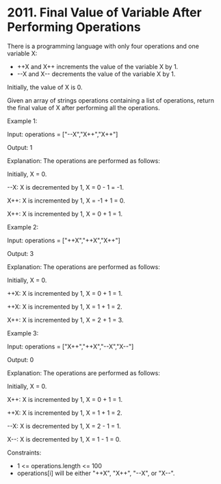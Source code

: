 # 2011. Final Value of Variable After Performing Operations

There is a programming language with only four operations and one variable X:

* ++X and X++ increments the value of the variable X by 1.
* --X and X-- decrements the value of the variable X by 1.

Initially, the value of X is 0.

Given an array of strings operations containing a list of operations, return the final value of X after performing all the operations.

Example 1:

Input: operations = ["--X","X++","X++"]

Output: 1

Explanation: The operations are performed as follows:

Initially, X = 0.

--X: X is decremented by 1, X =  0 - 1 = -1.

X++: X is incremented by 1, X = -1 + 1 =  0.

X++: X is incremented by 1, X =  0 + 1 =  1.

Example 2:

Input: operations = ["++X","++X","X++"]

Output: 3

Explanation: The operations are performed as follows:

Initially, X = 0.

++X: X is incremented by 1, X = 0 + 1 = 1.

++X: X is incremented by 1, X = 1 + 1 = 2.

X++: X is incremented by 1, X = 2 + 1 = 3.

Example 3:

Input: operations = ["X++","++X","--X","X--"]

Output: 0

Explanation: The operations are performed as follows:

Initially, X = 0.

X++: X is incremented by 1, X = 0 + 1 = 1.

++X: X is incremented by 1, X = 1 + 1 = 2.

--X: X is decremented by 1, X = 2 - 1 = 1.

X--: X is decremented by 1, X = 1 - 1 = 0.

Constraints:

* 1 <= operations.length <= 100
* operations[i] will be either "++X", "X++", "--X", or "X--".





